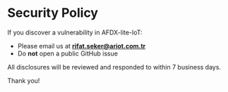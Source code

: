 # Security Policy

If you discover a vulnerability in AFDX-lite-IoT:

- Please email us at **rifat.seker@ariot.com.tr**
- Do **not** open a public GitHub issue

All disclosures will be reviewed and responded to within 7 business days.

Thank you!
